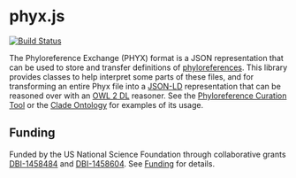 # phyx.js

[![Build Status](https://github.com/phyloref/phyx.js/workflows/Build%20and%20Test/badge.svg)](https://github.com/phyloref/phyx.js/actions?query=workflow%3A%22Build+and+Test%22)

The Phyloreference Exchange (PHYX) format is a JSON representation that can be
used to store and transfer definitions of [phyloreferences]. This library provides
classes to help interpret some parts of these files, and for transforming an
entire Phyx file into a [JSON-LD] representation that can be reasoned over with
an [OWL 2 DL] reasoner. See the [Phyloreference Curation Tool] or the [Clade Ontology]
for examples of its usage.

## Funding
Funded by the US National Science Foundation through collaborative grants [DBI-1458484]
and [DBI-1458604]. See [Funding] for details.

  [phyloreferences]: http://phyloref.org
  [JSON-LD]: https://en.wikipedia.org/wiki/JSON-LD
  [OWL 2 DL]: https://www.w3.org/TR/owl2-overview/
  [Phyloreference Curation Tool]: https://github.com/phyloref/curation-tool
  [Clade Ontology]: https://github.com/phyloref/clade-ontology
  [DBI-1458484]: http://www.nsf.gov/awardsearch/showAward?AWD_ID=1458484
  [DBI-1458604]: http://www.nsf.gov/awardsearch/showAward?AWD_ID=1458604
  [Funding]: http://www.phyloref.org/about/#funding
